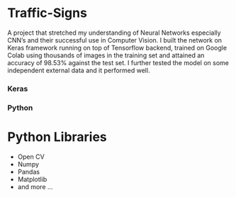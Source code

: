 # Traffic-Signs  

A project that stretched my understanding of Neural Networks especially CNN’s and their successful use in Computer Vision. I built the network on Keras framework running on top of Tensorflow backend, trained on Google Colab using thousands of images in the training set and attained an accuracy of 98.53% against the test set. I further tested the model on some independent external data and it performed well.


### Keras
### Python  
# Python Libraries  
-  Open CV
-  Numpy
-  Pandas
-  Matplotlib
-  and more ...
